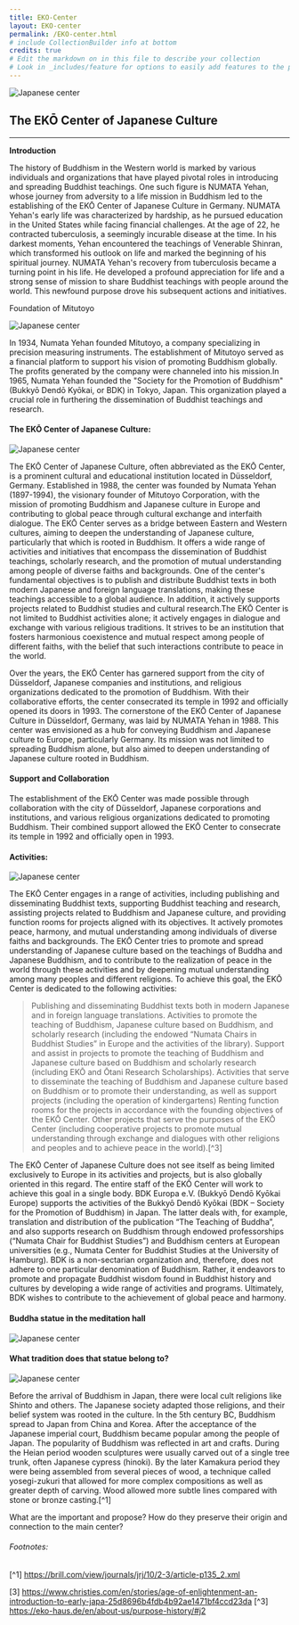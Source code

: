 ```yaml
---
title: EKO-Center
layout: EKO-center
permalink: /EKO-center.html
# include CollectionBuilder info at bottom
credits: true
# Edit the markdown on in this file to describe your collection
# Look in _includes/feature for options to easily add features to the page
---
```

![Japanese center](https://raw.githubusercontent.com/Din977/projectstatue/main/objects/ekohaus.jpg)

## The EKŌ Center of Japanese Culture
__________________________________________

**Introduction**

The history of Buddhism in the Western world is marked by various individuals and organizations that have played pivotal roles in introducing and spreading Buddhist teachings. One such figure is NUMATA Yehan, whose journey from adversity to a life mission in Buddhism led to the establishing of the EKŌ Center of Japanese Culture in Germany. NUMATA Yehan's early life was characterized by hardship, as he pursued education in the United States while facing financial challenges. At the age of 22, he contracted tuberculosis, a seemingly incurable disease at the time. In his darkest moments, Yehan encountered the teachings of Venerable Shinran, which transformed his outlook on life and marked the beginning of his spiritual journey.
NUMATA Yehan's recovery from tuberculosis became a turning point in his life. He developed a profound appreciation for life and a strong sense of mission to share Buddhist teachings with people around the world. This newfound purpose drove his subsequent actions and initiatives.

Foundation of Mitutoyo

![Japanese center](https://raw.githubusercontent.com/Din977/projectstatue/main/objects/org.JPG)



In 1934, Numata Yehan founded Mitutoyo, a company specializing in precision measuring instruments. The establishment of Mitutoyo served as a financial platform to support his vision of promoting Buddhism globally. The profits generated by the company were channeled into his mission.In 1965, Numata Yehan founded the "Society for the Promotion of Buddhism" (Bukkyō Dendō Kyōkai, or BDK) in Tokyo, Japan. This organization played a crucial role in furthering the dissemination of Buddhist teachings and research.

#### The EKŌ Center of Japanese Culture:
![Japanese center](https://raw.githubusercontent.com/Din977/projectstatue/main/objects/center_2008.JPG)


The EKŌ Center of Japanese Culture, often abbreviated as the EKŌ Center, is a prominent cultural and educational institution located in Düsseldorf, Germany. Established in 1988, the center was founded by Numata Yehan (1897-1994), the visionary founder of Mitutoyo Corporation, with the mission of promoting Buddhism and Japanese culture in Europe and contributing to global peace through cultural exchange and interfaith dialogue.
The EKŌ Center serves as a bridge between Eastern and Western cultures, aiming to deepen the understanding of Japanese culture, particularly that which is rooted in Buddhism. It offers a wide range of activities and initiatives that encompass the dissemination of Buddhist teachings, scholarly research, and the promotion of mutual understanding among people of diverse faiths and backgrounds.
One of the center's fundamental objectives is to publish and distribute Buddhist texts in both modern Japanese and foreign language translations, making these teachings accessible to a global audience. In addition, it actively supports projects related to Buddhist studies and cultural research.The EKŌ Center is not limited to Buddhist activities alone; it actively engages in dialogue and exchange with various religious traditions. It strives to be an institution that fosters harmonious coexistence and mutual respect among people of different faiths, with the belief that such interactions contribute to peace in the world.
 
Over the years, the EKŌ Center has garnered support from the city of Düsseldorf, Japanese companies and institutions, and religious organizations dedicated to the promotion of Buddhism. With their collaborative efforts, the center consecrated its temple in 1992 and officially opened its doors in 1993.
The cornerstone of the EKŌ Center of Japanese Culture in Düsseldorf, Germany, was laid by NUMATA Yehan in 1988. This center was envisioned as a hub for conveying Buddhism and Japanese culture to Europe, particularly Germany. Its mission was not limited to spreading Buddhism alone, but also aimed to deepen understanding of Japanese culture rooted in Buddhism.

#### Support and Collaboration
The establishment of the EKŌ Center was made possible through collaboration with the city of Düsseldorf, Japanese corporations and institutions, and various religious organizations dedicated to promoting Buddhism. Their combined support allowed the EKŌ Center to consecrate its temple in 1992 and officially open in 1993.

#### Activities:
![Japanese center](https://raw.githubusercontent.com/Din977/projectstatue/main/objects/ekoact.jpg)


The EKŌ Center engages in a range of activities, including publishing and disseminating Buddhist texts, supporting Buddhist teaching and research, assisting projects related to Buddhism and Japanese culture, and providing function rooms for projects aligned with its objectives. It actively promotes peace, harmony, and mutual understanding among individuals of diverse faiths and backgrounds.
The EKŌ Center tries to promote and spread understanding of Japanese culture based on the teachings of Buddha and Japanese Buddhism, and to contribute to the realization of peace in the world through these activities and by deepening mutual understanding among many peoples and different religions.
To achieve this goal, the EKŌ Center is dedicated to the following activities:
> Publishing and disseminating Buddhist texts both in modern Japanese and in foreign language translations.
> Activities to promote the teaching of Buddhism, Japanese culture based on Buddhism, and scholarly research (including the endowed “Numata Chairs in Buddhist Studies” in Europe and the activities of the library).
> Support and assist in projects to promote the teaching of Buddhism and Japanese culture based on Buddhism and scholarly research (including EKŌ and Ōtani Research Scholarships).
> Activities that serve to disseminate the teaching of Buddhism and Japanese culture based on Buddhism or to promote their understanding, as well as support projects (including the operation of kindergartens)
> Renting function rooms for the projects in accordance with the founding objectives of the EKŌ Center.
> Other projects that serve the purposes of the EKŌ Center (including cooperative projects to promote mutual understanding through exchange and dialogues with other religions and peoples and to achieve peace in the world).[^3]

The EKŌ Center of Japanese Culture does not see itself as being limited exclusively to Europe in its activities and projects, but is also globally oriented in this regard. The entire staff of the EKŌ Center will work to achieve this goal in a single body.
BDK Europa e.V. (Bukkyō Dendō Kyōkai Europe) supports the activities of the Bukkyō Dendō Kyōkai (BDK – Society for the Promotion of Buddhism) in Japan. The latter deals with, for example, translation and distribution of the publication “The Teaching of Buddha”, and also supports research on Buddhism through endowed professorships (“Numata Chair for Buddhist Studies”) and Buddhism centers at European universities (e.g., Numata Center for Buddhist Studies at the University of Hamburg).
BDK is a non-sectarian organization and, therefore, does not adhere to one particular denomination of Buddhism. Rather, it endeavors to promote and propagate Buddhist wisdom found in Buddhist history and cultures by developing a wide range of activities and programs. Ultimately, BDK wishes to contribute to the achievement of global peace and harmony.

#### Buddha statue in the meditation hall
![Japanese center](https://raw.githubusercontent.com/Din977/projectstatue/main/objects/amitaba.JPG)






#### What tradition does that statue belong to?

![Japanese center](https://raw.githubusercontent.com/Din977/projectstatue/main/objects/linage.jpg)


Before the arrival of Buddhism in Japan, there were local cult religions like Shinto and others. The Japanese society adapted those religions, and their belief system was rooted in the culture. In the 5th century BC, Buddhism spread to Japan from China and Korea. After the acceptance of the Japanese imperial court, Buddhism became popular among the people of Japan. The popularity of Buddhism was reflected in art and crafts.
During the Heian period wooden sculptures were usually carved out of a single tree trunk, often Japanese cypress (hinoki). By the later Kamakura period they were being assembled from several pieces of wood, a technique called yosegi-zukuri that allowed for more complex compositions as well as greater depth of carving. Wood allowed more subtle lines compared with stone or bronze casting.[^1]



What are the important and propose?
How do they preserve their origin and connection to the main center?


###### Footnotes:

[^1] https://brill.com/view/journals/jrj/10/2-3/article-p135_2.xml 

[3] https://www.christies.com/en/stories/age-of-enlightenment-an-introduction-to-early-japa-25d8696b4fdb4b92ae1471bf4ccd23da
[^3] https://eko-haus.de/en/about-us/purpose-history/#j2 


